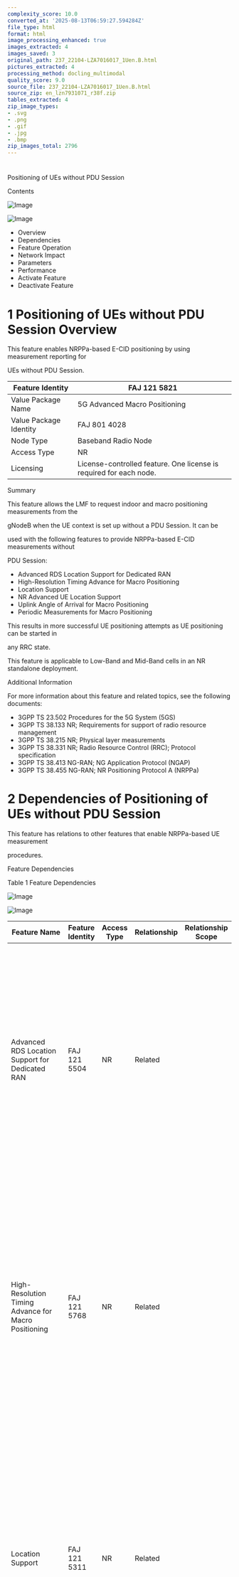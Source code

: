 ```yaml
---
complexity_score: 10.0
converted_at: '2025-08-13T06:59:27.594284Z'
file_type: html
format: html
image_processing_enhanced: true
images_extracted: 4
images_saved: 3
original_path: 237_22104-LZA7016017_1Uen.B.html
pictures_extracted: 4
processing_method: docling_multimodal
quality_score: 9.0
source_file: 237_22104-LZA7016017_1Uen.B.html
source_zip: en_lzn7931071_r38f.zip
tables_extracted: 4
zip_image_types:
- .svg
- .png
- .gif
- .jpg
- .bmp
zip_images_total: 2796
---
```


# 

Positioning of UEs without PDU Session

Contents

![Image](../images/237_22104-LZA7016017_1Uen.B/additional_3_CP.png)

![Image](../images/237_22104-LZA7016017_1Uen.B/additional_3_CP.png)

- Overview
- Dependencies
- Feature Operation
- Network Impact
- Parameters
- Performance
- Activate Feature
- Deactivate Feature

# 1 Positioning of UEs without PDU Session Overview

This feature enables NRPPa-based E-CID positioning by using measurement reporting for

UEs without PDU Session.

| Feature Identity       | FAJ 121 5821                                                               |
|------------------------|----------------------------------------------------------------------------|
| Value Package Name     | 5G Advanced Macro Positioning                                              |
| Value Package Identity | FAJ 801 4028                                                               |
| Node Type              | Baseband Radio Node                                                        |
| Access Type            | NR                                                                         |
| Licensing              | License-controlled feature. One license is required for each 								node. |

Summary

This feature allows the LMF to request indoor and macro positioning measurements from the

gNodeB when the UE context is set up without a PDU Session. It can be

used with the following features to provide NRPPa-based E-CID measurements without

PDU Session:

- Advanced RDS Location Support for Dedicated RAN
- High-Resolution Timing Advance for Macro Positioning
- Location Support
- NR Advanced UE Location Support
- Uplink Angle of Arrival for Macro Positioning
- Periodic Measurements for Macro Positioning

This results in more successful UE positioning attempts as UE positioning can be started in

any RRC state.

This feature is applicable to Low-Band and Mid-Band cells in an NR standalone deployment.

Additional Information

For more information about this feature and related topics, see the following documents:

- 3GPP TS 23.502 Procedures for the 5G System (5GS)
- 3GPP TS 38.133 NR; Requirements for support of radio resource management
- 3GPP TS 38.215 NR; Physical layer measurements
- 3GPP TS 38.331 NR; Radio Resource Control (RRC); Protocol specification
- 3GPP TS 38.413 NG-RAN; NG Application Protocol (NGAP)
- 3GPP TS 38.455 NG-RAN; NR Positioning Protocol A (NRPPa)

# 2 Dependencies of Positioning of UEs without PDU Session

This feature has relations to other features that enable NRPPa-based UE measurement

procedures.

Feature Dependencies

Table 1   Feature Dependencies

![Image](../images/237_22104-LZA7016017_1Uen.B/additional_3_CP.png)

![Image](../images/237_22104-LZA7016017_1Uen.B/additional_3_CP.png)

| Feature Name                                                                                 | Feature Identity   | Access Type   | Relationship   | Relationship Scope   | Description                                                                                                                                                                                                                                                                                                                                                                                                                                                                                                                                                                   |
|----------------------------------------------------------------------------------------------|--------------------|---------------|----------------|----------------------|-------------------------------------------------------------------------------------------------------------------------------------------------------------------------------------------------------------------------------------------------------------------------------------------------------------------------------------------------------------------------------------------------------------------------------------------------------------------------------------------------------------------------------------------------------------------------------|
| Advanced RDS Location Support for Dedicated                                         RAN      | FAJ 121 5504       | NR            | Related        |                      | RDS time-based measurements for UEs without PDU Session             configuration can only be performed if the following conditions are met:  The Positioning of UEs without PDU Session and the Advanced RDS Location                         Support for Dedicated RAN features are activated in the same cell.     The LMF requests RDS time-based measurements.                                                                                                                                                                                                           |
| High-Resolution Timing Advance for Macro                                         Positioning | FAJ 121 5768       | NR            | Related        |                      | NR Timing Advance measurements with high resolution for UEs without                 PDU Session configuration can only be performed if the following             conditions are met:  The Positioning of UEs without PDU Session and the High-Resolution Timing                         Advance for Macro Positioning features are activated in the same cell.     The LMF requests NR Timing Advance measurements.                                                                                                                                                           |
| Location Support                                                                             | FAJ 121 5311       | NR            | Related        |                      | SS-RSRP measurements for UEs without PDU Session             configuration can only be performed if the Positioning of UEs without PDU Session             feature is activated in the cell where the LMF requests SS-RSRP measurements. The             Positioning of UEs without PDU Session feature affects the number of SS-RSRP measurement             reports and SS-RSRP periodicity.                                                                                                                                                                                |
| NR Advanced UE Location Support                                                              | FAJ 121 5628       | NR            | Related        |                      | NR Timing Advance measurements for UEs without PDU Session configuration can only be performed if the following conditions are                 met:  The Positioning of UEs without PDU Session and the NR Advanced UE Location                         Support features are activated in the same cell.     The LMF requests NR Timing Advance measurements.                                                                                                                                                                                                                 |
| NR Standalone                                                                                | FAJ 121 5060       | NR            | Related        |                      | In the case of UE positioning, a connection can be established between             the UE and the Access and Mobility Management Function (AMF) without PDU Session configuration. The UE context supervision function of the NR             Standalone feature provides measurements related to cell coverage and UE radio             connection for UEs set up without PDU Session configuration. This prevents             resources from being retained in the cell if poor cell coverage or connection lost is             detected during the positioning of such UEs. |
| Periodic Measurements for Macro                                         Positioning          | FAJ 121 5767       | NR            | Related        |                      | Periodic NR Timing Advance and uplink AoA measurements for UEs without                 PDU Session configuration can only be performed if the following             conditions are met:  The Positioning of UEs without PDU Session and the Periodic Measurements for                         Macro Positioning features are activated in the same cell.     The LMF requests one of the following measurements:  Periodic NR Timing Advance     Periodic NR Timing Advance and uplink AoA                                                                                    |
| Uplink Angle of Arrival for Macro                                         Positioning        | FAJ 121 5769       | NR            | Related        |                      | Uplink AoA measurements for UEs without PDU Session             configuration can only be performed if the following conditions are met:  The Positioning of UEs without PDU Session and the Uplink Angle of Arrival                         for Macro Positioning features are activated in the same cell.     The LMF requests NR Timing Advance and uplink AoA measurements.                                                                                                                                                                                               |

Hardware

No specific hardware requirements.

Limitations

No known limitations.

Network Requirements

No impact.

# 3 Feature Operation of Positioning of UEs without PDU Session

This feature allows the configuration of NRPPa-based E-CID UE measurements without

PDU Session.

The configuration of UE measurements without PDU Session can be initiated by

setting the value of the

UeNoDrbPCellProfileUeCfg.posUeWoPduSessionEnabled attribute to

TRUE.

On-Demand E-CID Measurement without PDU Session

Figure 1   Operational Sequence Diagram

1. The LMF requests the UE location by initiating UE positioning measurements. This triggers the RAN paging procedure for the UE in RRC\_IDLE state.
2. The Access and Mobility Management Function (AMF) initiates the Network Triggered Service Request procedure to set up the UE context.
3. The LMF sends the NRPPa E-CID MEASUREMENT INITIATION REQUEST message to the gNodeB with a request for on-demand measurement reporting.
4. The gNodeB receives the measurement request. The gNodeB accepts the measurement request if it is able to initiate the measurements. It starts the RRC connection reconfiguration procedure and the process proceeds to step 5. The gNodeB rejects the measurement request if it is not able to initiate the measurements, and it sends back the NRPPa E-CID MEASUREMENT INITIATION FAILURE message to the LMF.
5. UE gathers the requested E-CID measurements.
6. The gNodeB sends back the NRPPa E-CID MEASUREMENT INITIATION RESPONSE message to the LMF with the requested E-CID measurements.
7. The LMF estimates the UE location.

Periodic E-CID Measurement without PDU Session

Figure 2   Operational Sequence Diagram

1. The LMF requests the UE location by initiating UE positioning measurements. This triggers the RAN paging procedure for the UE in RRC\_IDLE state.
2. The Access and Mobility Management Function (AMF) initiates the Network Triggered Service Request procedure to set up the UE context.
3. The LMF sends the NRPPa E-CID MEASUREMENT INITIATION REQUEST message to the gNodeB with a request for periodic measurement reporting.
4. The gNodeB receives the measurement request.
    - The gNodeB accepts the measurement request if it is able to initiate the measurements, and it sends the NRPPa E-CID MEASUREMENT INITIATION RESPONSE message to the LMF.
    - The gNodeB rejects the measurement request if it is not able to initiate the measurements, and it sends back the NRPPa E-CID MEASUREMENT INITIATION FAILURE message to the LMF.
5. The gNodeB starts the RRC connection reconfiguration procedure.
6. Depending on the availability of measurement information, the UE periodically gathers the requested E-CID measurements.
7. Depending on the availability of measurement information, the following operations are possible: If the gNodeB is able to report any of the requested measurement information, it periodically sends the NRPPa E-CID MEASUREMENT REPORT message to the LMF with the requested E-CID measurements, and the process proceeds to step 8. If the gNodeB is not able to report any of the requested measurement information, it sends the NRPPa E-CID MEASUREMENT FAILURE INDICATION message to the LMF and the periodic measurement reporting is stopped.
8. The LMF estimates the UE location.
9. Periodic measurement reporting is stopped and UE measurements are deconfigured if the gNodeB receives the NRPPa E-CID MEASUREMENT TERMINATION COMMAND message from the LMF.

# 4 Network Impact of Positioning of UEs without PDU Session

This feature has no impact on the network.

Capacity and Performance

No impact.

Interfaces

No impact.

Other Network Elements

No impact.

# 5 Parameters for Positioning of UEs without PDU Session

This feature introduces an attribute to enable and disable UE positioning without

PDU Session configuration.

Table 2   Parameters

| Parameter                                         | Type       | Description          |
|---------------------------------------------------|------------|----------------------|
| UeNoDrbPCellProfileUeCfg.posUeWoPduSessionEnabled | Introduced | See MOM description. |

# 6 Performance of Positioning of UEs without PDU Session

This feature uses EBS counters and PM events to observe UE positioning

attempts.

Counters

With this feature, the number of successful UE positioning attempts is expected to

increase, which can be observed through the following EBS counters under the

NRCellCU MO class:

- pmEbsEcidMeasInitReqOnDemandNoDrb
- pmEbsEcidMeasInitReqPeriodicNoDrb
- pmEbsEcidMeasInitRespOnDemandNoDrb
- pmEbsEcidMeasInitRespPeriodicNoDrb

With this feature, the number of failed UE positioning attempts is expected to

decrease, which can be observed through the

pmEbsEcidMeasFailIndicationNoDrb EBS counter under the

NRCellCU MO class.

For more information on the EBS counters associated with the feature, see Lists and Delta Lists.

Events

The increased number of successful UE positioning attempts can be observed through

the following PM events:

- CuCpEcidMeasurementInitiationRequest
- CuCpEcidMeasurementInitiationResponse

The decreased number of failed UE positioning attempts can be observed through the

CuCpEcidMeasurementFailureIndication PM event.

For more information on the events associated with the feature, see Lists and Delta Lists.

# 7 Activate Positioning of UEs without PDU Session

To use the feature, it must be activated following the usual feature activation

procedure.

Prerequisites

- The license key is installed in the node.
- CCTR is active for at least one week before this procedure to collect enough troubleshooting data.

Steps

1. Set the FeatureState.featureState attribute to ACTIVATED in the FeatureState=CXC4012806 MO instance.
2. Set the value of the UeNoDrbPCellProfileUeCfg.posUeWoPduSessionEnabled attribute to TRUE.

After This Task

Keep CCTR active for at least one week after this procedure for continued collection of troubleshooting data.

# 8 Deactivate Positioning of UEs without PDU Session

If the feature is no longer needed, it can be deactivated following the usual

feature deactivation procedure. It must also be deactivated before the activation of any

conflicting feature.

Prerequisites

- CCTR is active for at least one week before this procedure to collect enough troubleshooting data.

Steps

1. Set the value of the UeNoDrbPCellProfileUeCfg.posUeWoPduSessionEnabled attribute to FALSE.
2. Set the value of the FeatureState.featureState attribute to DEACTIVATED in the FeatureState=CXC4012806 MO instance.

After This Task

Keep CCTR active for at least one week after this procedure for continued collection of troubleshooting data.